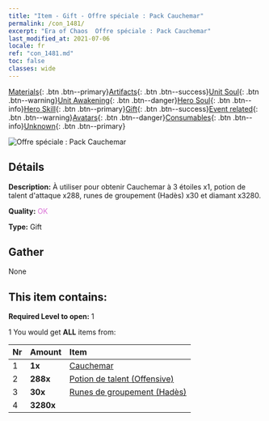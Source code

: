 ```yaml
---
title: "Item - Gift - Offre spéciale : Pack Cauchemar"
permalink: /con_1481/
excerpt: "Era of Chaos  Offre spéciale : Pack Cauchemar"
last_modified_at: 2021-07-06
locale: fr
ref: "con_1481.md"
toc: false
classes: wide
---
```

 [Materials](/ItemsFR/){: .btn .btn--primary}[Artifacts](/ItemsFR/Artifacts/){: .btn .btn--success}[Unit Soul](/ItemsFR/UnitSoul/){: .btn .btn--warning}[Unit Awakening](/ItemsFR/UnitAwakening/){: .btn .btn--danger}[Hero Soul](/ItemsFR/HeroSoul/){: .btn .btn--info}[Hero Skill](/ItemsFR/HeroSkill/){: .btn .btn--primary}[Gift](/ItemsFR/Gift/){: .btn .btn--success}[Event related](/ItemsFR/Events/){: .btn .btn--warning}[Avatars](/ItemsFR/Avatars/){: .btn .btn--danger}[Consumables](/ItemsFR/Consumables/){: .btn .btn--info}[Unknown](/ItemsFR/Unknown/){: .btn .btn--primary}

 ![Offre spéciale : Pack Cauchemar](/images/t/i_907095.png)

## Détails
 **Description:** À utiliser pour obtenir Cauchemar à 3 étoiles x1, potion de talent d'attaque x288, runes de groupement (Hadès) x30 et diamant x3280.

 **Quality:** <span style="color: #DA70D6">OK</span>

 **Type:** Gift

## Gather

  None

## This item contains:

 **Required Level to open:** 1

 1 You would get **ALL** items  from:

  | Nr | Amount |     Item    |
  |:---|:-------|:------------|
  | 1 |  **1x** | [Cauchemar](/fr/units/Nightmare/) |  | 
  | 2 |  **288x** | [Potion de talent (Offensive)](/ItemsFR/con_786/) |  | 
  | 3 |  **30x** | [Runes de groupement (Hadès)](/ItemsFR/con_777/) |  | 
  | 4 |  **3280x** | <i class="fas fa-gem"/> |  | 
